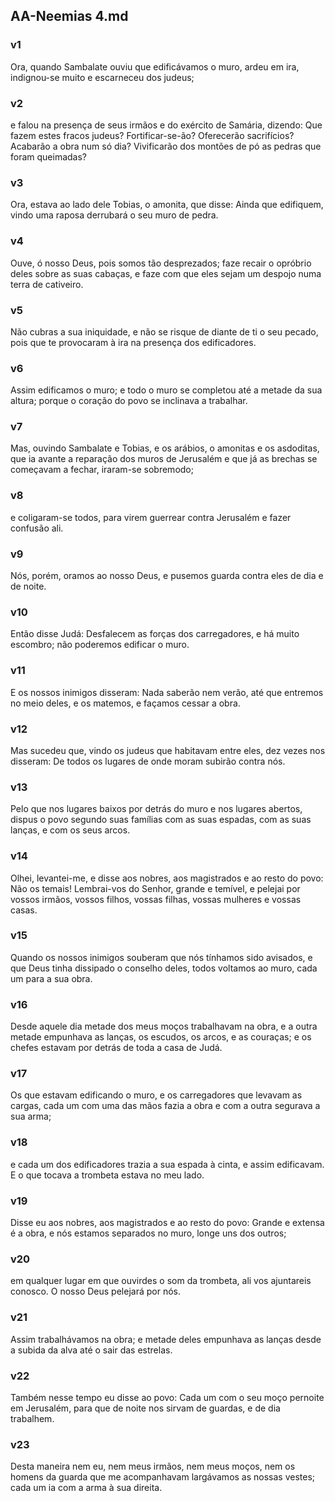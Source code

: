 ## AA-Neemias 4.md
### v1
 Ora, quando Sambalate ouviu que edificávamos o muro, ardeu em ira, indignou-se muito e escarneceu dos judeus;
### v2
 e falou na presença de seus irmãos e do exército de Samária, dizendo: Que fazem estes fracos judeus? Fortificar-se-ão? Oferecerão sacrifícios? Acabarão a obra num só dia? Vivificarão dos montões de pó as pedras que foram queimadas?
### v3
 Ora, estava ao lado dele Tobias, o amonita, que disse: Ainda que edifiquem, vindo uma raposa derrubará o seu muro de pedra.
### v4
 Ouve, ó nosso Deus, pois somos tão desprezados; faze recair o opróbrio deles sobre as suas cabaças, e faze com que eles sejam um despojo numa terra de cativeiro.
### v5
 Não cubras a sua iniquidade, e não se risque de diante de ti o seu pecado, pois que te provocaram à ira na presença dos edificadores.
### v6
 Assim edificamos o muro; e todo o muro se completou até a metade da sua altura; porque o coração do povo se inclinava a trabalhar.
### v7
 Mas, ouvindo Sambalate e Tobias, e os arábios, o amonitas e os asdoditas, que ia avante a reparação dos muros de Jerusalém e que já as brechas se começavam a fechar, iraram-se sobremodo;
### v8
 e coligaram-se todos, para virem guerrear contra Jerusalém e fazer confusão ali.
### v9
 Nós, porém, oramos ao nosso Deus, e pusemos guarda contra eles de dia e de noite.
### v10
 Então disse Judá: Desfalecem as forças dos carregadores, e há muito escombro; não poderemos edificar o muro.
### v11
 E os nossos inimigos disseram: Nada saberão nem verão, até que entremos no meio deles, e os matemos, e façamos cessar a obra.
### v12
 Mas sucedeu que, vindo os judeus que habitavam entre eles, dez vezes nos disseram: De todos os lugares de onde moram subirão contra nós.
### v13
 Pelo que nos lugares baixos por detrás do muro e nos lugares abertos, dispus o povo segundo suas famílias com as suas espadas, com as suas lanças, e com os seus arcos.
### v14
 Olhei, levantei-me, e disse aos nobres, aos magistrados e ao resto do povo: Não os temais! Lembrai-vos do Senhor, grande e temível, e pelejai por vossos irmãos, vossos filhos, vossas filhas, vossas mulheres e vossas casas.
### v15
 Quando os nossos inimigos souberam que nós tínhamos sido avisados, e que Deus tinha dissipado o conselho deles, todos voltamos ao muro, cada um para a sua obra.
### v16
 Desde aquele dia metade dos meus moços trabalhavam na obra, e a outra metade empunhava as lanças, os escudos, os arcos, e as couraças; e os chefes estavam por detrás de toda a casa de Judá.
### v17
 Os que estavam edificando o muro, e os carregadores que levavam as cargas, cada um com uma das mãos fazia a obra e com a outra segurava a sua arma;
### v18
 e cada um dos edificadores trazia a sua espada à cinta, e assim edificavam. E o que tocava a trombeta estava no meu lado.
### v19
 Disse eu aos nobres, aos magistrados e ao resto do povo: Grande e extensa é a obra, e nós estamos separados no muro, longe uns dos outros;
### v20
 em qualquer lugar em que ouvirdes o som da trombeta, ali vos ajuntareis conosco. O nosso Deus pelejará por nós.
### v21
 Assim trabalhávamos na obra; e metade deles empunhava as lanças desde a subida da alva até o sair das estrelas.
### v22
 Também nesse tempo eu disse ao povo: Cada um com o seu moço pernoite em Jerusalém, para que de noite nos sirvam de guardas, e de dia trabalhem.
### v23
 Desta maneira nem eu, nem meus irmãos, nem meus moços, nem os homens da guarda que me acompanhavam largávamos as nossas vestes; cada um ia com a arma à sua direita.
